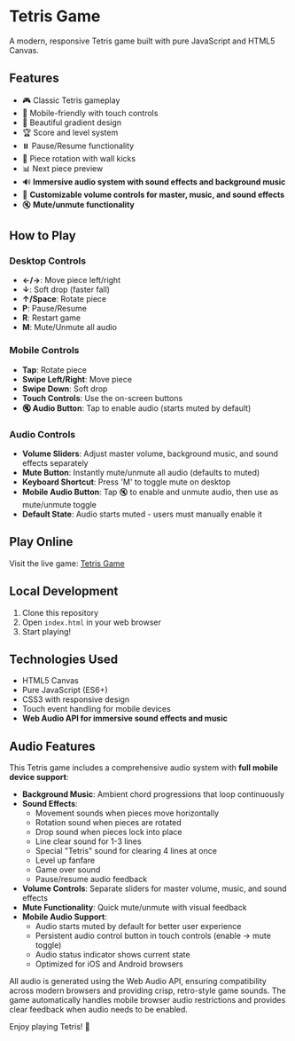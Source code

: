 # Tetris Game

A modern, responsive Tetris game built with pure JavaScript and HTML5 Canvas.

## Features

- 🎮 Classic Tetris gameplay
- 📱 Mobile-friendly with touch controls
- 🎨 Beautiful gradient design
- 🏆 Score and level system
- ⏸️ Pause/Resume functionality
- 🔄 Piece rotation with wall kicks
- 📊 Next piece preview
- 🔊 **Immersive audio system with sound effects and background music**
- 🎵 **Customizable volume controls for master, music, and sound effects**
- 🔇 **Mute/unmute functionality**

## How to Play

### Desktop Controls
- **←/→**: Move piece left/right
- **↓**: Soft drop (faster fall)
- **↑/Space**: Rotate piece
- **P**: Pause/Resume
- **R**: Restart game
- **M**: Mute/Unmute all audio

### Mobile Controls
- **Tap**: Rotate piece
- **Swipe Left/Right**: Move piece
- **Swipe Down**: Soft drop
- **Touch Controls**: Use the on-screen buttons
- **🔇 Audio Button**: Tap to enable audio (starts muted by default)

### Audio Controls
- **Volume Sliders**: Adjust master volume, background music, and sound effects separately
- **Mute Button**: Instantly mute/unmute all audio (defaults to muted)
- **Keyboard Shortcut**: Press 'M' to toggle mute on desktop
- **Mobile Audio Button**: Tap 🔇 to enable and unmute audio, then use as mute/unmute toggle
- **Default State**: Audio starts muted - users must manually enable it

## Play Online

Visit the live game: [Tetris Game](https://your-username.github.io/tetris-game/)

## Local Development

1. Clone this repository
2. Open `index.html` in your web browser
3. Start playing!

## Technologies Used

- HTML5 Canvas
- Pure JavaScript (ES6+)
- CSS3 with responsive design
- Touch event handling for mobile devices
- **Web Audio API for immersive sound effects and music**

## Audio Features

This Tetris game includes a comprehensive audio system with **full mobile device support**:

- **Background Music**: Ambient chord progressions that loop continuously
- **Sound Effects**: 
  - Movement sounds when pieces move horizontally
  - Rotation sound when pieces are rotated
  - Drop sound when pieces lock into place
  - Line clear sound for 1-3 lines
  - Special "Tetris" sound for clearing 4 lines at once
  - Level up fanfare
  - Game over sound
  - Pause/resume audio feedback
- **Volume Controls**: Separate sliders for master volume, music, and sound effects
- **Mute Functionality**: Quick mute/unmute with visual feedback
- **Mobile Audio Support**: 
  - Audio starts muted by default for better user experience
  - Persistent audio control button in touch controls (enable → mute toggle)
  - Audio status indicator shows current state
  - Optimized for iOS and Android browsers

All audio is generated using the Web Audio API, ensuring compatibility across modern browsers and providing crisp, retro-style game sounds. The game automatically handles mobile browser audio restrictions and provides clear feedback when audio needs to be enabled.

Enjoy playing Tetris! 🎉